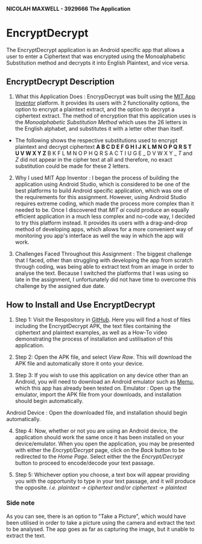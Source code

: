 **NICOLAH MAXWELL - 3929666**
**The Application**

# EncryptDecrypt

The EncryptDecrypt application is an Android specific app that allows a user to enter a Ciphertext that was encrypted using the Monoalphabetic Substitution method and decrypts it into English Plaintext, and vice versa.

## EncryptDecrypt Description

1. What this Application Does
: EncrypDecrypt was built using the [MIT App Inventor](https://appinventor.mit.edu/) platform. It provides its users with 2 functionality options, the option to encrypt a plaintext extract, and the option to decrypt a ciphertext extract. The method of encryption that this application uses is the *Monoalphabetic Substitution Method* which uses the 26 letters in the English alphabet, and substitutes it with a letter other than itself. 
- The following shows the respective substitutions used to encrypt plaintext and decrypt ciphertext
**A	B	C	D	E	F	G	H	I	J	K	L	M N	O	P	Q	R	S	T	U	V	W	X	Y	Z**
  B	K	F	L	M	N	O	P	H	Q	R	S	A C	T	I	U	G	E	_	D	V	W	X	Y	_
*T* and *Z* did not appear in the cipher text at all and therefore, no exact substitution could be made for these 2 letters.

2. Why I used MIT App Inventor
: I began the process of building the application using Android Studio, which is considered to be one of the best platforms to build Android specific application, which was one of the requirements for this assignment. However, using Android Studio requires extreme coding, which made the process more complex than it needed to be. Once I discovered that *MIT ai* could produce an equally efficient application in a much less complex and no-code way, I decided to try this platform instead. It provides its users with a drag-and-drop method of developing apps, which allows for a more convenient way of monitoring you app's interface as well the way in which the app will work.

3. Challenges Faced Throughout this Assignment
: The biggest challenge that I faced, other than struggling with developing the app from scratch through coding, was being able to extract text from an image in order to analyse the text. Because I switched the platforms that I was using so late in the assignment, I unfortunately did not have time to overcome this challenge by the assigned due date.


## How to Install and Use EncryptDecrypt

1. Step 1:
Visit the Respository in [GitHub](https://github.com/NicolahMaxwellUWC/NicolahMaxwell-3929666_Assignment1-Task2). Here you will find a host of files including the EncryptDecrypt APK, the text files containing the ciphertext and plaintext examples, as well as a How-To video demonstrating the process of installation and ustilisation of this application.

2. Step 2:
Open the APK file, and select *View Raw*. This will download the APK file and automatically store it onto your device.

3. Step 3:
If you wish to use this application on any device other than an Android, you will need to download an Android emulator such as [Memu](https://www.memuplay.com/), which this app has already been tested on. 
Emulator
: Open up the emulator, import the APK file from your downloads, and installation should begin automatically.

Android Device
: Open the downloaded file, and installation should begin automatically.

4. Step 4:
Now, whether or not you are using an Android device, the application should work the same once it has been installed on your device/emulator.
When you open the application, you may be presented with either the *Encrypt/Decrypt* page, click on the *Back* button to be redirected to the *Home Page*. Select either the the *Encrypt/Decrypt* button to proceed to encode/decode your text passage.

5. Step 5:
Whichever option you choose, a text box will appear providing you with the opportunity to type in your text passage, and it will produce the opposite. *i.e. plaintext -> ciphertext and/or ciphertext -> plaintext*

### Side note
As you can see, there is an option to "Take a Picture", which would have been utilised in order to take a picture using the camera and extract the text to be analysed. The app goes as far as capturing the image, but it unable to extract the text.